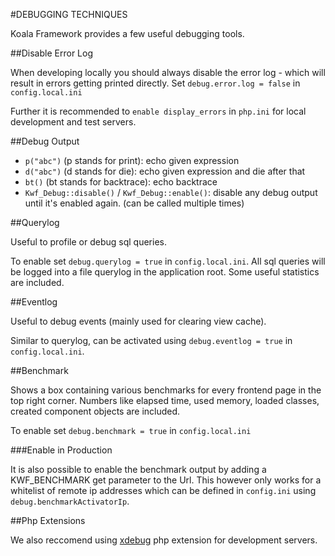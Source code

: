#DEBUGGING TECHNIQUES

Koala Framework provides a few useful debugging tools.

##Disable Error Log

When developing locally you should always disable the error log - which will result in errors getting printed directly. 
Set `debug.error.log = false` in `config.local.ini`

Further it is recommended to `enable display_errors` in `php.ini` for local development and test servers.

##Debug Output

* `p("abc")` (p stands for print): echo given expression
* `d("abc")` (d stands for die): echo given expression and die after that
* `bt()` (bt stands for backtrace): echo backtrace
* `Kwf_Debug::disable()` / `Kwf_Debug::enable()`: disable any debug output until it's enabled again. (can be called multiple times)

##Querylog

Useful to profile or debug sql queries.

To enable set `debug.querylog = true` in `config.local.ini`. All sql queries will be logged into a file querylog in the 
application root. Some useful statistics are included.

##Eventlog

Useful to debug events (mainly used for clearing view cache).

Similar to querylog, can be activated using `debug.eventlog = true` in `config.local.ini`.

##Benchmark

Shows a box containing various benchmarks for every frontend page in the top right corner. Numbers like elapsed time, 
used memory, loaded classes, created component objects are included.

To enable set `debug.benchmark = true` in `config.local.ini`

###Enable in Production

It is also possible to enable the benchmark output by adding a KWF_BENCHMARK get parameter to the Url. 
This however only works for a whitelist of remote ip addresses which can be defined in `config.ini` using `debug.benchmarkActivatorIp`.

##Php Extensions

We also reccomend using [xdebug](https://xdebug.org/) php extension for development servers.
